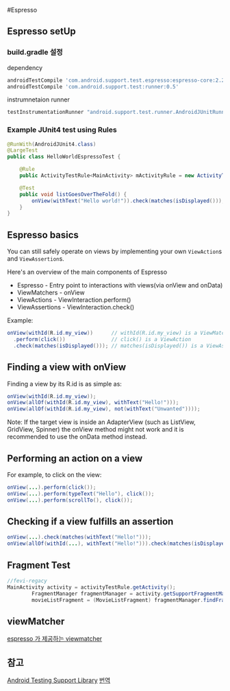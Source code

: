 #Espresso

## Espresso setUp
### build.gradle 설정
dependency
```gradle
androidTestCompile 'com.android.support.test.espresso:espresso-core:2.2.2'
androidTestCompile 'com.android.support.test:runner:0.5'
```
instrumnetaion runner
```gradle
testInstrumentationRunner "android.support.test.runner.AndroidJUnitRunner"
```
### Example JUnit4 test using Rules
```java
@RunWith(AndroidJUnit4.class)
@LargeTest
public class HelloWorldEspressoTest {

    @Rule
    public ActivityTestRule<MainActivity> mActivityRule = new ActivityTestRule(MainActivity.class);

    @Test
    public void listGoesOverTheFold() {
        onView(withText("Hello world!")).check(matches(isDisplayed()));
    }
}
```


## Espresso basics
You can still safely operate on views by implementing your own `ViewAction`s and `ViewAssertion`s.

Here's an overview of the main components of Espresso
- Espresso - Entry point to interactions with views(via onView and onData)
- ViewMatchers - onView
- ViewActions - ViewInteraction.perform()
- ViewAssertions - ViewInteraction.check()

Example:
```java
onView(withId(R.id.my_view))      // withId(R.id.my_view) is a ViewMatcher
  .perform(click())               // click() is a ViewAction
  .check(matches(isDisplayed())); // matches(isDisplayed()) is a ViewAssertion
```  

## Finding a view with onView
Finding a view by its R.id is as simple as:
```java
onView(withId(R.id.my_view));
onView(allOf(withId(R.id.my_view), withText("Hello!")));
onView(allOf(withId(R.id.my_view), not(withText("Unwanted"))));
```
Note: If the target view is inside an AdapterView (such as ListView, GridView, Spinner) the onView method might not work and it is recommended to use the onData method instead.

## Performing an action on a view
For example, to click on the view:
```java
onView(...).perform(click());
onView(...).perform(typeText("Hello"), click());
onView(...).perform(scrollTo(), click());
```

## Checking if a view fulfills an assertion
```java
onView(...).check(matches(withText("Hello!")));
onView(allOf(withId(...), withText("Hello!"))).check(matches(isDisplayed()));
```

## Fragment Test
```java
//fevi-regacy
MainActivity activity = activityTestRule.getActivity();
        FragmentManager fragmentManager = activity.getSupportFragmentManager();
        movieListFragment = (MovieListFragment) fragmentManager.findFragmentById(R.id.content_frame);
```



## viewMatcher
[espresso 가 제공하는 viewmatcher](https://android.googlesource.com/platform/frameworks/testing/+/android-support-test/espresso/core/src/main/java/android/support/test/espresso/matcher/ViewMatchers.java)

## 참고
[Android Testing Support Library](https://google.github.io/android-testing-support-library/docs/espresso/basics/)
[번역](http://eyeahs.github.io/blog/2016/05/03/espresso-2-espresso/)
